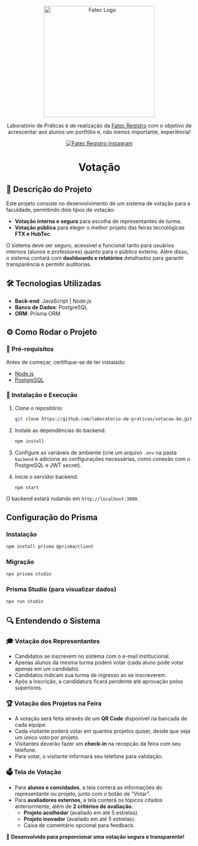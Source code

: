<p align="center">
  <a href="https://fatecregistro.cps.sp.gov.br/" target="blank"><img src="https://bkpsitecpsnew.blob.core.windows.net/uploadsitecps/sites/40/2024/03/fatec_registro.png" width="300" alt="Fatec Logo" /></a>
</p>

<p align="center">Laboratório de Práticas é de realização da <a href="https://fatecregistro.cps.sp.gov.br/" target="_blank">Fatec Registro</a> com o objetivo de acrescentar aos alunos um portfólio e, não menos importante, experiência!</p>
<p align="center">
<a href="https://www.instagram.com/fatecregistro/" target="_blank"><img src="https://img.shields.io/badge/Instagram-E4405F?style=for-the-badge&logo=instagram&logoColor=white" alt="Fatec Registro Instagram" /></a>
</p>

<h1 align="center">Votação</h1>

## 📖 Descrição do Projeto

Este projeto consiste no desenvolvimento de um sistema de votação para a faculdade, permitindo dois tipos de votação:

- **Votação interna e segura** para escolha de representantes de turma.
- **Votação pública** para eleger o melhor projeto das feiras tecnológicas **FTX e HubTec**.

O sistema deve ser seguro, acessível e funcional tanto para usuários internos (alunos e professores) quanto para o público externo. Além disso, o sistema contará com **dashboards e relatórios** detalhados para garantir transparência e permitir auditorias.

## 🛠️ Tecnologias Utilizadas

- **Back-end**: JavaScript | Node.js
- **Banco de Dados**: PostgreSQL
- **ORM**: Prisma ORM

## ⚙️ Como Rodar o Projeto

### 🔧 Pré-requisitos

Antes de começar, certifique-se de ter instalado:

- [Node.js](https://nodejs.org/)
- [PostgreSQL](https://www.postgresql.org/)

### 🚀 Instalação e Execução

1. Clone o repositório:
   ```bash
   git clone https://github.com/laboratorio-de-praticas/votacao-be.git
   ```

2. Instale as dependências do backend:
   ```bash
   npm install
   ```

3. Configure as variáveis de ambiente (crie um arquivo `.env` na pasta `backend` e adicione as configurações necessárias, como conexão com o PostgreSQL e JWT secret).

4. Inicie o servidor backend:
   ```bash
   npm start
   ```

O backend estará rodando em `http://localhost:3000`.

## Configuração do Prisma

### Instalação
```sh
npm install prisma @prisma/client
```

### Migração
```sh
npx prisma studio
```

### Prisma Studio (para visualizar dados)
```sh
npx run studio
```
## 🔍 Entendendo o Sistema

### 🎓 Votação dos Representantes

- Candidatos se inscrevem no sistema com o e-mail institucional.
- Apenas alunos da mesma turma podem votar (cada aluno pode votar apenas em um candidato).
- Candidatos indicam sua turma de ingresso ao se inscreverem.
- Após a inscrição, a candidatura ficará pendente até aprovação pelos superiores.

### 🏆 Votação dos Projetos na Feira

- A votação será feita através de um **QR Code** disponível na bancada de cada equipe.
- Cada visitante poderá votar em quantos projetos quiser, desde que seja um único voto por projeto.
- Visitantes deverão fazer um **check-in** na recepção da feira com seu telefone.
- Para votar, o visitante informará seu telefone para validação.

### 🗳️ Tela de Votação

- Para **alunos e convidados**, a tela conterá as informações do representante ou projeto, junto com o botão de "Votar".
- Para **avaliadores externos**, a tela conterá os tópicos citados anteriormente, além de **2 critérios de avaliação**:
  - **Projeto acolhedor** (avaliado em até 5 estrelas).
  - **Projeto inovador** (avaliado em até 5 estrelas).
  - Caixa de comentário opcional para feedback.

📌 **Desenvolvido para proporcionar uma votação segura e transparente!**